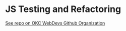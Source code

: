 # JS Testing and Refactoring

[See repo on OKC WebDevs Github Organization](https://github.com/OkcWebDevs/js-testing-and-refactoring)
